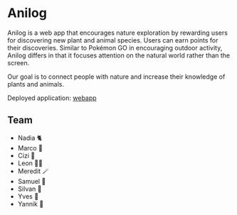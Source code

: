 # Anilog

Anilog is a web app that encourages nature exploration by rewarding users for discovering new plant and animal species. Users can earn points for their discoveries. Similar to Pokémon GO in encouraging outdoor activity, Anilog differs in that it focuses attention on the natural world rather than the screen.

Our goal is to connect people with nature and increase their knowledge of plants and animals.

Deployed application: [webapp](https://anilog-baselhack.vercel.app/)

## Team

- Nadia 🐈
- Marco 🐐
- Cizi 🍳
- Leon 👴🏻
- Meredit 🪄
- Samuel 🍕
- Silvan 🦊
- Yves 🦥
- Yannik 🍣
